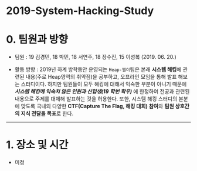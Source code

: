 # 2019-System-Hacking-Study

# 0. 팀원과 방향
- 팀원 : 19 김경민, 18 박민, 18 서연주, 18 장수진, 15 이성복 (2019. 06. 20.)

- 활동 방향 : 2019년 하계 방학동안 운영되는 `Heap-찔이`팀은 본래 **시스템 해킹**에 관련된 내용(주로 Heap영역의 취약점)을 공부하고, 오프라인 모임을 통해 발표 해보는 스터디이다. 하지만 팀원들이 모두 해킹에 대해서 익숙한 부분이 아니기 때문에 ***시스템 해킹에 익숙치 않은 인원과 신입생(19 학번 학우)*** 에 한정하여 전공과 관련된 내용으로 주제를 대체해 발표하는 것을 허용한다. 또한, 시스템 해킹 스터디의 본분에 맞도록 국내외 다양한 **CTF(Capture The Flag, 해킹 대회) 참여**와 **팀원 상호간의 지식 전달을 목표**로 한다.

***

# 1. 장소 및 시간
- 미정

